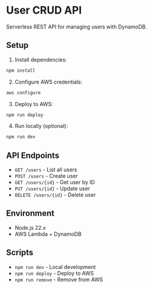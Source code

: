# User CRUD API

Serverless REST API for managing users with DynamoDB.

## Setup

1. Install dependencies:
```bash
npm install
```

2. Configure AWS credentials:
```bash
aws configure
```

3. Deploy to AWS:
```bash
npm run deploy
```

4. Run locally (optional):
```bash
npm run dev
```

## API Endpoints

- `GET /users` - List all users
- `POST /users` - Create user
- `GET /users/{id}` - Get user by ID
- `PUT /users/{id}` - Update user
- `DELETE /users/{id}` - Delete user

## Environment

- Node.js 22.x
- AWS Lambda + DynamoDB

## Scripts

- `npm run dev` - Local development
- `npm run deploy` - Deploy to AWS
- `npm run remove` - Remove from AWS
